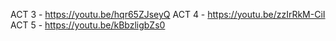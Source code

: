 ACT 3 - https://youtu.be/hqr65ZJseyQ
ACT 4 - https://youtu.be/zzIrRkM-CiI
ACT 5 - https://youtu.be/kBbzligbZs0
